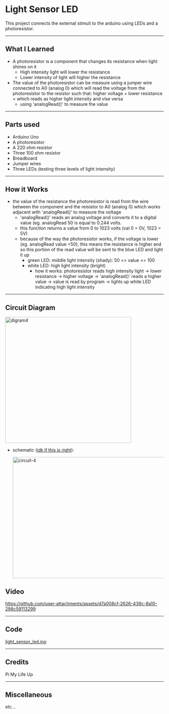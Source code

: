 # Light Sensor LED

This project connects the external stimuli to the arduino using LEDs and a photoresistor.

---

## What I Learned
- A photoresistor is a component that changes its resistance when light shines on it
  - High intensity light will lower the resistance
  - Lower intensity of light will higher the resistance
- The value of the photoresistor can be measure using a jumper wire connected to A0 (analog 0) which will read the voltage from the photoresistor
  to the resistor such that: higher voltage = lower resistance = which reads as higher light intensity and vise versa
  - using 'analogRead()' to measure the value

---

## Parts used
- Arduino Uno
- A photoresistor
- A 220 ohm resistor
- Three 100 ohm resistor
- Breadboard
- Jumper wires
- Three LEDs (testing three levels of light intensity)

---

## How it Works

- the value of the resistance the photoresistor is read from the wire between the component and the reisistor to A0 (analog 0) which works
  adjacent with 'analogRead()' to measure the voltage
  - 'analogRead()' reads an analog voltage and converts it to a digital value (eg. analogRead 50 is equal to 0.244 volts.
  - this function returns a value from 0 to 1023 volts (val 0 = 0V, 1023 = 5V)
  - because of the way the photoresistor works, if the voltage is lower (eg. analogRead value <50), this means the resistance is higher and so this portion of the
    read value will be sent to the blue LED and light it up
    - green LED: middle light intensity (shady): 50 <= value <= 100
    - white LED: high light intensity (bright)
      - how it works: photoresistor reads high intensity light -> lower resistance -> higher voltage -> 'analogRead()' reads a higher value ->
        value is read by program -> lights up white LED indicating high light intensity

---
## Circuit Diagram

<img width="400" alt="digram4" src="https://github.com/user-attachments/assets/c9d28323-bb1f-4eff-9138-a235e2250156" />

- schematic (<ins>idk if this is right</ins>):

  <img width="653" height="385" alt="circuit-4" src="https://github.com/user-attachments/assets/a31a2e31-f728-434f-a834-dd6e60bf5072" />

## Video

https://github.com/user-attachments/assets/d7a008cf-2626-439c-8a10-298c59113299

---

## Code

[light_sensor_led.ino](light_sensor_led.ino)

---

## Credits

Pi My Life Up

---

## Miscellaneous

etc...
